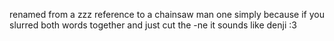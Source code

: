 renamed from a zzz reference to a chainsaw man one simply
because if you slurred both words together and just cut the -ne
it sounds like denji :3